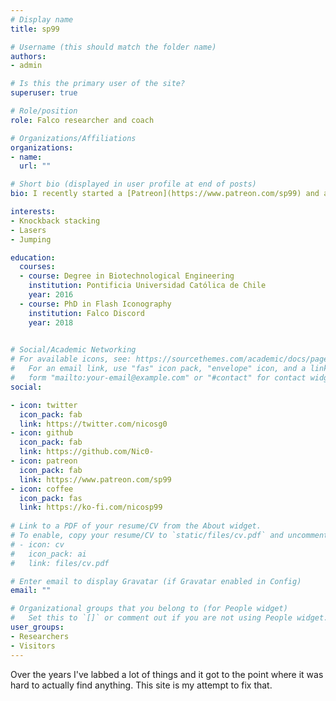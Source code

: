 ```yaml
---
# Display name
title: sp99

# Username (this should match the folder name)
authors:
- admin

# Is this the primary user of the site?
superuser: true

# Role/position
role: Falco researcher and coach

# Organizations/Affiliations
organizations:
- name: 
  url: ""

# Short bio (displayed in user profile at end of posts)
bio: I recently started a [Patreon](https://www.patreon.com/sp99) and a [Ko-fi](https://ko-fi.com/nicosp99), if you like my content and can afford it, please consider supporting me.

interests:
- Knockback stacking
- Lasers
- Jumping

education:
  courses:
  - course: Degree in Biotechnological Engineering
    institution: Pontificia Universidad Católica de Chile
    year: 2016
  - course: PhD in Flash Iconography
    institution: Falco Discord
    year: 2018
  

# Social/Academic Networking
# For available icons, see: https://sourcethemes.com/academic/docs/page-builder/#icons
#   For an email link, use "fas" icon pack, "envelope" icon, and a link in the
#   form "mailto:your-email@example.com" or "#contact" for contact widget.
social:

- icon: twitter
  icon_pack: fab
  link: https://twitter.com/nicosg0
- icon: github
  icon_pack: fab
  link: https://github.com/Nic0-
- icon: patreon
  icon_pack: fab
  link: https://www.patreon.com/sp99
- icon: coffee
  icon_pack: fas
  link: https://ko-fi.com/nicosp99
  
# Link to a PDF of your resume/CV from the About widget.
# To enable, copy your resume/CV to `static/files/cv.pdf` and uncomment the lines below.
# - icon: cv
#   icon_pack: ai
#   link: files/cv.pdf

# Enter email to display Gravatar (if Gravatar enabled in Config)
email: ""

# Organizational groups that you belong to (for People widget)
#   Set this to `[]` or comment out if you are not using People widget.
user_groups:
- Researchers
- Visitors
---
```


Over the years I've labbed a lot of things and it got to the point where it was hard to actually find anything.
This site is my attempt to fix that.
